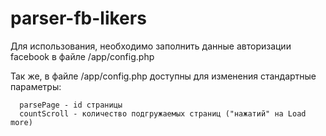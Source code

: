 # parser-fb-likers

Для использования, необходимо заполнить данные авторизации facebook в файле /app/config.php

Так же, в файле /app/config.php доступны для изменения стандартные параметры:

      parsePage - id страницы
      countScroll - количество подгружаемых страниц ("нажатий" на Load more)
